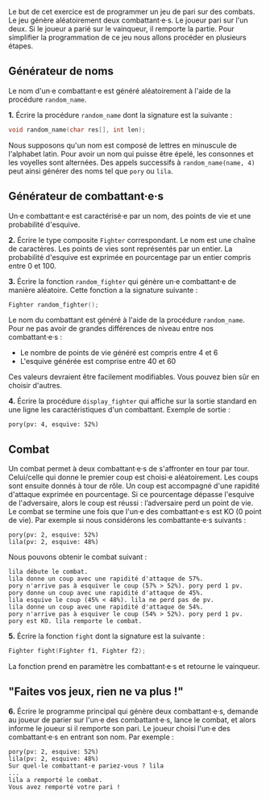 Le but de cet exercice est de programmer un jeu de pari sur des combats.
Le jeu génère aléatoirement deux combattant·e·s. Le joueur pari sur l'un deux.
Si le joueur a parié sur le vainqueur, il remporte la partie.
Pour simplifier la programmation de ce jeu nous allons procéder en plusieurs
étapes.

## Générateur de noms

Le nom d'un·e combattant·e est généré aléatoirement à l'aide de la procédure
`random_name`.

**1.** Écrire la procédure `random_name` dont la signature est la suivante :

```c
void random_name(char res[], int len);
```

Nous supposons qu'un nom est composé de lettres en minuscule de l'alphabet
latin.
Pour avoir un nom qui puisse être épelé, les consonnes et les voyelles sont
alternées.
Des appels successifs à `random_name(name, 4)` peut ainsi générer des noms tel que `pory` ou `lila`.

## Générateur de combattant·e·s

Un·e combattant·e est caractérisé·e par un nom, des points de vie et une
probabilité d'esquive.

**2.** Écrire le type composite `Fighter` correspondant.
Le nom est une chaîne de caractères.
Les points de vies sont représentés par un entier.
La probabilité d'esquive est exprimée en pourcentage par un entier compris
entre 0 et 100.

**3.** Écrire la fonction `random_fighter` qui génère un·e combattant·e de
manière aléatoire. Cette fonction a la signature suivante :

```c
Fighter random_fighter();
```

Le nom du combattant est généré à l'aide de la procédure `random_name`.
Pour ne pas avoir de grandes différences de niveau entre nos combattant·e·s :

- Le nombre de points de vie généré est compris entre 4 et 6
- L'esquive générée est comprise entre 40 et 60

Ces valeurs devraient être facilement modifiables. Vous pouvez bien sûr en
choisir d'autres.

**4.** Écrire la procédure `display_fighter` qui affiche sur la sortie standard
en une ligne les caractéristiques d'un combattant. Exemple de sortie :

```
pory(pv: 4, esquive: 52%)
```

## Combat

Un combat permet à deux combattant·e·s de s'affronter en tour par tour.
Celui/celle qui donne le premier coup est choisi·e aléatoirement.
Les coups sont ensuite donnés à tour de rôle.
Un coup est accompagné d'une rapidité d'attaque exprimée en pourcentage.
Si ce pourcentage dépasse l'esquive de l'adversaire, alors le coup est réussi :
l’adversaire perd un point de vie.
Le combat se termine une fois que l'un·e des combattant·e·s est
KO (0 point de vie).
Par exemple si nous considérons les combattante·e·s suivants :

```
pory(pv: 2, esquive: 52%)
lila(pv: 2, esquive: 48%)
```

Nous pouvons obtenir le combat suivant :

```
lila débute le combat.
lila donne un coup avec une rapidité d'attaque de 57%.
pory n'arrive pas à esquiver le coup (57% > 52%). pory perd 1 pv.
pory donne un coup avec une rapidité d'attaque de 45%.
lila esquive le coup (45% < 48%). lila ne perd pas de pv.
lila donne un coup avec une rapidité d'attaque de 54%.
pory n'arrive pas à esquiver le coup (54% > 52%). pory perd 1 pv.
pory est KO. lila remporte le combat.
```

**5.** Écrire la fonction `fight` dont la signature est la suivante :

```c
Fighter fight(Fighter f1, Fighter f2);
```

La fonction prend en paramètre les combattant·e·s et retourne le vainqueur.

## "Faites vos jeux, rien ne va plus !"

**6.** Écrire le programme principal qui génère deux combattant·e·s, demande au
joueur de parier sur l'un·e des combattant·e·s, lance le combat, et alors
informe le joueur si il remporte son pari. Le joueur choisi l'un·e des
combattant·e·s en entrant son nom.
Par exemple :

```
pory(pv: 2, esquive: 52%)
lila(pv: 2, esquive: 48%)
Sur quel·le combattant·e pariez-vous ? lila
...
lila a remporté le combat.
Vous avez remporté votre pari !
```

